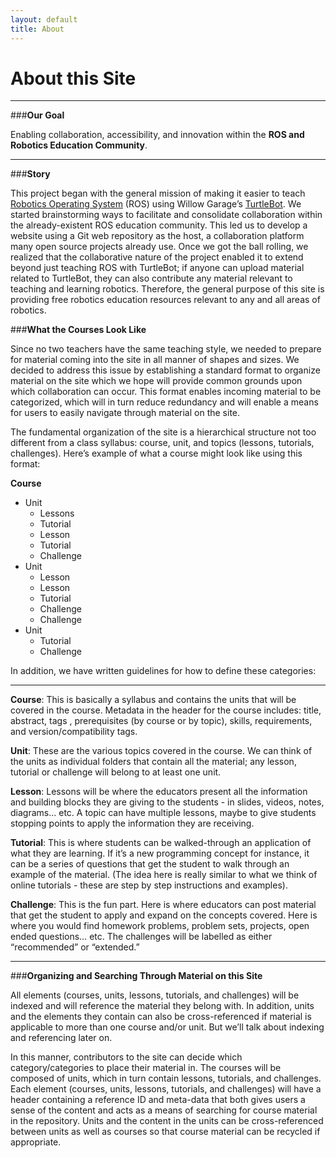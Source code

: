 ```yaml
---
layout: default
title: About
---
```


# About this Site

----

###**Our Goal**

Enabling collaboration, accessibility, and innovation within the **ROS and Robotics Education Community**.

----

###**Story**

This project began with the general mission of making it easier to teach [Robotics Operating System](http://www.ros.org/) (ROS) using Willow Garage’s [TurtleBot](http://www.turtlebot.com/).  We started brainstorming ways to facilitate and consolidate collaboration within the already-existent ROS education community.  This led us to develop a website using a Git web repository as the host, a collaboration platform many open source projects already use.  Once we got the ball rolling, we realized that the collaborative nature of the project enabled it to extend beyond just teaching ROS with TurtleBot; if anyone can upload material related to TurtleBot, they can also contribute any material relevant to teaching and learning robotics.  Therefore, the general purpose of this site is providing free robotics education resources relevant to any and all areas of robotics.

###**What the Courses Look Like**

Since no two teachers have the same teaching style, we needed to prepare for material coming into the site in all manner of shapes and sizes.  We decided to address this issue by establishing a standard format to organize material on the site which we hope will provide common grounds upon which collaboration can occur.  This format enables incoming material to be categorized, which will in turn reduce redundancy and will enable a means for users to easily navigate through material on the site.

The fundamental organization of the site is a hierarchical structure not too different from a class syllabus: course, unit, and topics (lessons, tutorials, challenges).  Here’s example of what a course might look like using this format:

**Course**

* Unit
   * Lessons
   * Tutorial
   * Lesson
   * Tutorial
   * Challenge
* Unit
   * Lesson
   * Lesson
   * Tutorial
   * Challenge
   * Challenge
* Unit
   * Tutorial
   * Challenge

In addition, we have written guidelines for how to define these categories:

----

**Course**: This is basically a syllabus and contains the units that will be covered in the course.  Metadata in the header for the course includes: title, abstract, tags , prerequisites (by course or by topic), skills, requirements, and version/compatibility tags.


**Unit**: These are the various topics covered in the course.  We can think of the units as individual folders that contain all the material; any lesson, tutorial or challenge will belong to at least one unit.


**Lesson**: Lessons will be where the educators present all the information and building blocks they are giving to the students - in slides, videos, notes, diagrams… etc. A topic can have multiple lessons, maybe to give students stopping points to apply the information they are receiving.


**Tutorial**: This is where students can be walked-through an application of what they are learning.  If it’s a new programming concept for instance, it can be a series of questions that get the student to walk through an example of the material.  (The idea here is really similar to what we think of online tutorials - these are step by step instructions and examples).


**Challenge**:  This is the fun part.  Here is where educators can post material that get the student to apply and expand on the concepts covered.  Here is where you would find homework problems, problem sets, projects, open ended questions… etc.  The challenges will be labelled as either “recommended” or “extended.”

----

###**Organizing and Searching Through Material on this Site**

All elements (courses, units, lessons, tutorials, and challenges) will be indexed and will reference the material they belong with.  In addition, units and the elements they contain can also be cross-referenced if material is applicable to more than one course and/or unit.  But we’ll talk about indexing and referencing later on.

In this manner, contributors to the site can decide which category/categories to place their material in.  The courses will be composed of units, which in turn contain lessons, tutorials, and challenges.  Each element (courses, units, lessons, tutorials, and challenges) will have a header containing a reference ID and meta-data that both gives users a sense of the content and acts as a means of searching for course material in the repository. Units and the content in the units can be cross-referenced between units as well as courses so that course material can be recycled if appropriate. 

